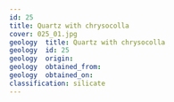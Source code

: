 ```yaml
---
id: 25 
title: Quartz with chrysocolla
cover: 025_01.jpg
geology  title: Quartz with chrysocolla
geology  id: 25
geology  origin: 
geology  obtained_from: 
geology  obtained_on: 
classification: silicate
---
```


